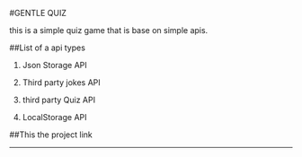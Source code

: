 #GENTLE QUIZ

this is a simple quiz game that is base on simple apis.

##List of a api types

1. Json Storage API

2. Third party jokes API

3. third party Quiz API

4. LocalStorage API

##This the project link

---
